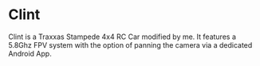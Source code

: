 # Clint
Clint is a Traxxas Stampede 4x4 RC Car modified by me. It features a 5.8Ghz FPV system with the option of panning the camera via a dedicated Android App.
